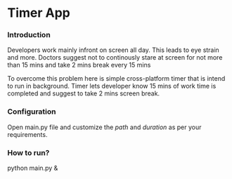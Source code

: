 # Timer App #

### Introduction ###
Developers work mainly infront on screen all day. This leads to eye strain and more.
Doctors suggest not to continously stare at screen for not more than 15 mins and take 2 mins break every 15 mins

To overcome this problem here is simple cross-platform timer that is intend to run in background.
Timer lets developer know 15 mins of work time is completed and suggest to take 2 mins screen break.


### Configuration ###
Open main.py file and customize the *path* and *duration* as per your requirements.


### How to run? ###

python main.py &